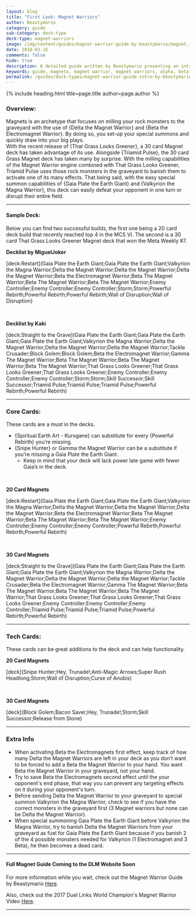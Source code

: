 ```yaml
---
layout: blog
title: "First Look: Magnet Warriors"
author: Beastymario
category: guide
sub-category: deck-type
deck-type: magnet-warriors
image: /img/content/guides/magnet-warrior-guide-by-beastymario/magnet.jpg
date: 2018-03-16
comments: false
hide: true
description: A detailed guide written by Beastymario presenting an introduction to the Magnet Warrior archetype.
keywords: guide, magnets, magnet warrior, magnet warriors, alpha, beta, gamma, delta, valkyrionion, core cards
permalink: /guides/deck-types/magnet-warrior-guide-intro-by-beastymario/
---
```


{% include heading.html title=page.title author=page.author %}


### Overview:

Magnets is an archetype that focuses on milling your rock monsters to the graveyard with the use of {Delta the Magnet Warrior} and {Beta the Electromagnet Warrior}. By doing so, you set-up your special summons and quickly draw into your big plays.  
With the recent release of {That Grass Looks Greener}, a 30 card Magnet deck has taken advantage of its use. Alongside {Triamid Pulse}, the 30 card Grass Magnet deck has taken many by surprise. With the milling capabilities of the Magnet Warrior engine combined with That Grass Looks Greener, Triamid Pulse uses those rock monsters in the graveyard to banish them to activate one of its many effects. 
That being said, with the easy special summon capabilities of {Gaia Plate the Earth Giant} and {Valkyrion the Magna Warrior}, this deck can easily defeat your opponent in one turn or disrupt their entire field.
	
---

#### Sample Deck:
Below you can find two successful builds, the first one being a 20 card deck build that recently reached top 4 in the MCS VI. The second is a 30 card That Grass Looks Greener Magnet deck that won the Meta Weekly #7.


**Decklist by MiguelJoker**

[deck:Restart](Gaia Plate the Earth Giant;Gaia Plate the Earth Giant;Valkyrion the Magna Warrior;Delta the Magnet Warrior;Delta the Magnet Warrior;Delta the Magnet Warrior;Beta the Electromagnet Warrior;Beta The Magnet Warrior;Beta The Magnet Warrior;Beta The Magnet Warrior;Enemy Controller;Enemy Controller;Enemy Controller;Storm;Storm;Powerful Rebirth;Powerful Rebirth;Powerful Rebirth;Wall of Disruption;Wall of Disruption)

<br>

**Decklist by Kaki**

[deck:Straight to the Grave](Gaia Plate the Earth Giant;Gaia Plate the Earth Giant;Gaia Plate the Earth Giant;Valkyrion the Magna Warrior;Delta the Magnet Warrior;Delta the Magnet Warrior;Delta the Magnet Warrior;Tackle Crusader;Block Golem;Block Golem;Beta the Electromagnet Warrior;Gamma The Magnet Warrior;Beta The Magnet Warrior;Beta The Magnet Warrior;Beta The Magnet Warrior;That Grass Looks Greener;That Grass Looks Greener;That Grass Looks Greener;Enemy Controller;Enemy Controller;Enemy Controller;Storm;Storm;Skill Successor;Skill Successor;Triamid Pulse;Triamid Pulse;Triamid Pulse;Powerful Rebirth;Powerful Rebirth)

---

### Core Cards:  
These cards are a must in the decks.  
* {Spiritual Earth Art - Kurogane} can substitute for every {Powerful Rebirth} you’re missing.
* {Snipe Hunter} or Gamma the Magnet Warrior can be a substitute if you’re missing a Gaia Plate the Earth Giant. 
    * Keep in mind that your deck will lack power late game with fewer Gaia’s in the deck.  

<br>

**20 Card Magnets**  

[deck:Restart](Gaia Plate the Earth Giant;Gaia Plate the Earth Giant;Valkyrion the Magna Warrior;Delta the Magnet Warrior;Delta the Magnet Warrior;Delta the Magnet Warrior;Beta the Electromagnet Warrior;Beta The Magnet Warrior;Beta The Magnet Warrior;Beta The Magnet Warrior;Enemy Controller;Enemy Controller;Enemy Controller;Powerful Rebirth;Powerful Rebirth;Powerful Rebirth)

<br>

**30 Card Magnets**

[deck:Straight to the Grave](Gaia Plate the Earth Giant;Gaia Plate the Earth Giant;Gaia Plate the Earth Giant;Valkyrion the Magna Warrior;Delta the Magnet Warrior;Delta the Magnet Warrior;Delta the Magnet Warrior;Tackle Crusader;Beta the Electromagnet Warrior;Gamma The Magnet Warrior;Beta The Magnet Warrior;Beta The Magnet Warrior;Beta The Magnet Warrior;That Grass Looks Greener;That Grass Looks Greener;That Grass Looks Greener;Enemy Controller;Enemy Controller;Enemy Controller;Triamid Pulse;Triamid Pulse;Triamid Pulse;Powerful Rebirth;Powerful Rebirth)

---

### Tech Cards:  
These cards can be great additions to the deck and can help functionality.  

**20 Card Magnets**  

[deck](Snipe Hunter;Hey, Trunade!;Anti-Magic Arrows;Super Rush Headlong;Storm;Wall of Disruption;Curse of Anubis)

<br>

**30 Card Magnets**  

[deck](Block Golem;Bacon Saver;Hey, Trunade!;Storm;Skill Successor;Release from Stone)

---

### Extra Info
* When activating Beta the Electromagnets first effect, keep track of how many Delta the Magnet Warriors are left in your deck as you don’t want to be forced to add a Beta the Magnet Warrior to your hand. You want Beta the Magnet Warrior in your graveyard, not your hand.
* Try to save Beta the Electromagnets second effect until the your opponent's end phase, that way you can prevent any targeting effects on it during your opponent's turn. 
* Before sending Delta the Magnet Warrior to your graveyard to special summon Valkyrion the Magna Warrior, check to see if you have the correct monsters in the graveyard first (3 Magnet warriors but none can be Delta the Magnet Warrior).
* When special summoning Gaia Plate the Earth Giant before Valkyrion the Magna Warrior, try to banish Delta the Magnet Warriors from your graveyard as fuel for Gaia Plate the Earth Giant because if you banish 2 of the 4 possible monsters needed for Valkyrion (1 Electromagnet and 3 Beta), he then becomes a dead card.




---
#### Full Magnet Guide Coming to the DLM Website Soon

For more information while you wait, check out the Magnet Warrior Guide by Beastymario [Here](https://docs.google.com/document/d/1IdY7zg0ihuC5suGk62VZr-JTQFf0LqOWpkHmhIVo7vM/edit?usp=sharing).

Also, check out the 2017 Duel Links World Champion's Magnet Warrior Video [Here](https://www.youtube.com/watch?v=Hq5bXUibFzA&t=137s).

---
